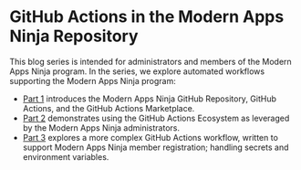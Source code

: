 # GitHub Actions in the Modern Apps Ninja Repository

This blog series is intended for administrators and members of the Modern Apps Ninja program. In the series, we explore automated workflows supporting the Modern Apps Ninja program:

* [Part 1](./NinjaGitHubActions-part1.md) introduces the Modern Apps Ninja GitHub Repository, GitHub Actions, and the GitHub Actions Marketplace.
* [Part 2](./NinjaGitHubActions-part2.md) demonstrates using the GitHub Actions Ecosystem as leveraged by the Modern Apps Ninja administrators.
* [Part 3](./NinjaGitHubActions-part3.md) explores a more complex GitHub Actions workflow, written to support Modern Apps Ninja member registration; handling secrets and environment variables.
  



